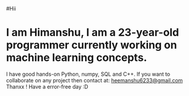 #Hii
# I am Himanshu, I am a 23-year-old programmer currently working on machine learning concepts.
I have good hands-on Python, numpy, SQL and C++.
If you want to collaborate on any project then contact at: heemanshu6233@gmail.com
Thanxx ! Have a error-free day :D
